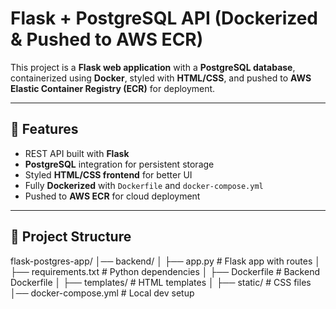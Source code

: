 # Flask + PostgreSQL API (Dockerized & Pushed to AWS ECR)

This project is a **Flask web application** with a **PostgreSQL database**, containerized using **Docker**, styled with **HTML/CSS**, and pushed to **AWS Elastic Container Registry (ECR)** for deployment.  

---

## 🚀 Features
- REST API built with **Flask**  
- **PostgreSQL** integration for persistent storage  
- Styled **HTML/CSS frontend** for better UI  
- Fully **Dockerized** with `Dockerfile` and `docker-compose.yml`  
- Pushed to **AWS ECR** for cloud deployment  

---

## 📂 Project Structure

flask-postgres-app/
│── backend/
│ ├── app.py # Flask app with routes
│ ├── requirements.txt # Python dependencies
│ ├── Dockerfile # Backend Dockerfile
│ ├── templates/ # HTML templates
│ ├── static/ # CSS files
│── docker-compose.yml # Local dev setup